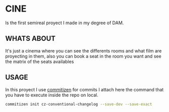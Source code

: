 # CINE
Is the first semireal proyect I made in my degree of DAM.
## WHATS ABOUT 
It's just a cinema where you can see the differents rooms and what film are proyecting in them,
also you can book a seat in the room you want and see the matrix of the seats availables
## USAGE 
In this proyect I use [commitizen](https://github.com/commitizen/cz-cli) for commits I attach here the command that you have to execute
inside the repo on local.
```bash
commitizen init cz-conventional-changelog --save-dev --save-exact
```
